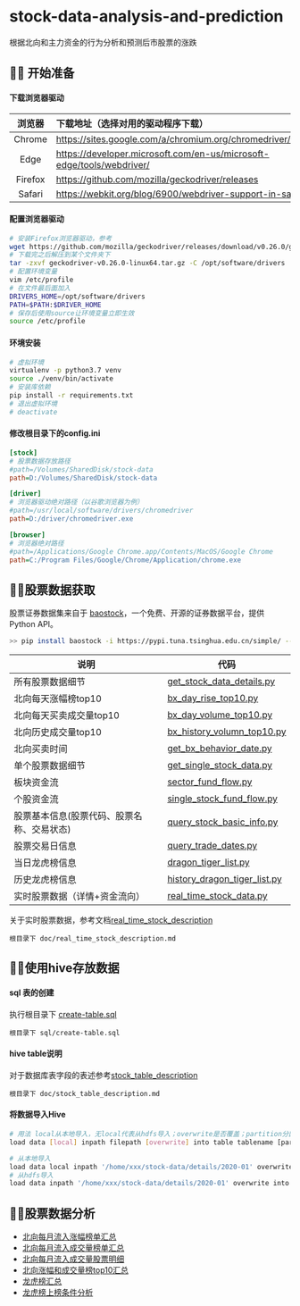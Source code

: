 # stock-data-analysis-and-prediction

根据北向和主力资金的行为分析和预测后市股票的涨跌




## 🕵️‍♀️ 开始准备

#### 下载浏览器驱动

| 浏览器  | 下载地址（选择对用的驱动程序下载）                           |
| :-----: | :----------------------------------------------------------- |
| Chrome  | https://sites.google.com/a/chromium.org/chromedriver/downloads |
|  Edge   | https://developer.microsoft.com/en-us/microsoft-edge/tools/webdriver/ |
| Firefox | https://github.com/mozilla/geckodriver/releases              |
| Safari  | https://webkit.org/blog/6900/webdriver-support-in-safari-10/ |

#### 配置浏览器驱动

```bash
# 安装Firefox浏览器驱动，参考
wget https://github.com/mozilla/geckodriver/releases/download/v0.26.0/geckodriver-v0.26.0-linux64.tar.gz
# 下载完之后解压到某个文件夹下
tar -zxvf geckodriver-v0.26.0-linux64.tar.gz -C /opt/software/drivers
# 配置环境变量
vim /etc/profile
# 在文件最后面加入
DRIVERS_HOME=/opt/software/drivers
PATH=$PATH:$DRIVER_HOME
# 保存后使用source让环境变量立即生效
source /etc/profile
```

#### 环境安装

```bash
# 虚拟环境
virtualenv -p python3.7 venv
source ./venv/bin/activate
# 安装库依赖
pip install -r requirements.txt
# 退出虚拟环境
# deactivate 
```

#### 修改根目录下的config.ini

```ini
[stock]
# 股票数据存放路径
#path=/Volumes/SharedDisk/stock-data
path=D:/Volumes/SharedDisk/stock-data

[driver]
# 浏览器驱动绝对路径（以谷歌浏览器为例）
#path=/usr/local/software/drivers/chromedriver
path=D:/driver/chromedriver.exe

[browser]
# 浏览器绝对路径
#path=/Applications/Google Chrome.app/Contents/MacOS/Google Chrome
path=C:/Program Files/Google/Chrome/Application/chrome.exe

```



## 🕵️‍♀️股票数据获取

股票证券数据集来自于 [baostock](http://baostock.com/baostock/index.php/%E9%A6%96%E9%A1%B5)，一个免费、开源的证券数据平台，提供 Python API。

```bash
>> pip install baostock -i https://pypi.tuna.tsinghua.edu.cn/simple/ --trusted-host pypi.tuna.tsinghua.edu.cn
```

| 说明                                       | 代码                                                         |
| ------------------------------------------ | ------------------------------------------------------------ |
| 所有股票数据细节                           | [get_stock_data_details.py](https://github.com/AdvancingStone/stock-data-analysis-and-prediction/blob/master/src/main/python/com/bluehonour/baostock/get_all_stock_data_details.py) |
| 北向每天涨幅榜top10                        | [bx_day_rise_top10.py](https://github.com/AdvancingStone/stock-data-analysis-and-prediction/blob/master/src/main/python/com/bluehonour/spider/bx_day_rise_top10.py) |
| 北向每天买卖成交量top10                    | [bx_day_volume_top10.py](https://github.com/AdvancingStone/stock-data-analysis-and-prediction/blob/master/src/main/python/com/bluehonour/spider/bx_day_volume_top10.py) |
| 北向历史成交量top10                        | [bx_history_volumn_top10.py](https://github.com/AdvancingStone/stock-data-analysis-and-prediction/blob/master/src/main/python/com/bluehonour/spider/bx_history_volume_top10.py) |
| 北向买卖时间                               | [get_bx_behavior_date.py](https://github.com/AdvancingStone/stock-data-analysis-and-prediction/blob/master/src/main/python/com/bluehonour/spider/get_bx_behavior_date.py) |
| 单个股票数据细节                           | [get_single_stock_data.py](https://github.com/AdvancingStone/stock-data-analysis-and-prediction/blob/master/src/main/python/com/bluehonour/baostock/get_single_stock_data.py) |
| 板块资金流                                 | [sector_fund_flow.py](https://github.com/AdvancingStone/stock-data-analysis-and-prediction/blob/master/src/main/python/com/bluehonour/spider/sector_fund_flow.py) |
| 个股资金流                                 | [single_stock_fund_flow.py](https://github.com/AdvancingStone/stock-data-analysis-and-prediction/blob/master/src/main/python/com/bluehonour/spider/single_stock_fund_flow.py) |
| 股票基本信息(股票代码、股票名称、交易状态) | [query_stock_basic_info.py](https://github.com/AdvancingStone/stock-data-analysis-and-prediction/blob/master/src/main/python/com/bluehonour/baostock/query_stock_basic_info.py) |
| 股票交易日信息                             | [query_trade_dates.py](https://github.com/AdvancingStone/stock-data-analysis-and-prediction/blob/master/src/main/python/com/bluehonour/baostock/query_trade_dates.py) |
| 当日龙虎榜信息                             | [dragon_tiger_list.py](https://github.com/AdvancingStone/stock-data-analysis-and-prediction/blob/master/src/main/python/com/bluehonour/spider/dragon_tiger_list.py) |
| 历史龙虎榜信息                             | [history_dragon_tiger_list.py](https://github.com/AdvancingStone/stock-data-analysis-and-prediction/blob/master/src/main/python/com/bluehonour/spider/history_dragon_tiger_list.py) |
| 实时股票数据（详情+资金流向）              | [real_time_stock_data.py](https://github.com/AdvancingStone/stock-data-analysis-and-prediction/blob/master/src/main/python/com/bluehonour/realtime/real_time_stock_data.py) |

关于实时股票数据，参考文档[real_time_stock_description](./doc/real_time_stock_description.md)

```
根目录下 doc/real_time_stock_description.md
```



## 🕵️‍♀️使用hive存放数据 

#### sql 表的创建 

执行根目录下 [create-table.sql](https://github.com/AdvancingStone/stock-data-analysis-and-prediction/blob/master/sql/create-table.sql)

```
根目录下 sql/create-table.sql 
```

#### hive table说明

对于数据库表字段的表述参考[stock_table_description](./doc/stock_table_description.md)

```
根目录下 doc/stock_table_description.md
```

#### 将数据导入Hive

```bash
# 用法 local从本地导入，无local代表从hdfs导入；overwrite是否覆盖；partition分区导入
load data [local] inpath filepath [overwrite] into table tablename [partition (a1=a2,b1=b2,...)]

# 从本地导入
load data local inpath '/home/xxx/stock-data/details/2020-01' overwrite into table stock_details partition (yearmonth=202001);
# 从hdfs导入
load data inpath '/home/xxx/stock-data/details/2020-01' overwrite into table stock_details partition (yearmonth=202001);
```



## 🕵️‍♀️股票数据分析

- [北向每月流入涨幅榜单汇总](https://github.com/AdvancingStone/stock-data-analysis-and-prediction/blob/master/sql/%E5%8C%97%E5%90%91%E6%AF%8F%E6%9C%88%E6%B5%81%E5%85%A5%E6%B6%A8%E5%B9%85%E6%A6%9C%E5%8D%95%E6%B1%87%E6%80%BB.sql)
- [北向每月流入成交量榜单汇总](https://github.com/AdvancingStone/stock-data-analysis-and-prediction/blob/master/sql/%E5%8C%97%E5%90%91%E6%AF%8F%E6%9C%88%E6%B5%81%E5%85%A5%E6%88%90%E4%BA%A4%E9%87%8F%E6%A6%9C%E5%8D%95%E6%B1%87%E6%80%BB.sql)
- [北向每月流入成交量股票明细](https://github.com/AdvancingStone/stock-data-analysis-and-prediction/blob/master/sql/%E5%8C%97%E5%90%91%E6%AF%8F%E6%9C%88%E6%B5%81%E5%85%A5%E6%88%90%E4%BA%A4%E9%87%8F%E8%82%A1%E7%A5%A8%E6%98%8E%E7%BB%86.sql)
- [北向涨幅和成交量榜top10汇总](https://github.com/AdvancingStone/stock-data-analysis-and-prediction/blob/master/sql/bx_top10_smmary.sql)
- [龙虎榜汇总](https://github.com/AdvancingStone/stock-data-analysis-and-prediction/blob/master/sql/dragon_tiger_list_aggregate_analyze.sql)
- [龙虎榜上榜条件分析](https://github.com/AdvancingStone/stock-data-analysis-and-prediction/blob/master/sql/dragon_tiger_list_condition_analyze.sql)
